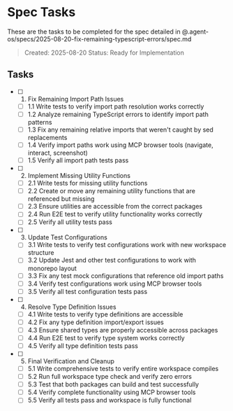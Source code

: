 # Spec Tasks

These are the tasks to be completed for the spec detailed in @.agent-os/specs/2025-08-20-fix-remaining-typescript-errors/spec.md

> Created: 2025-08-20
> Status: Ready for Implementation

## Tasks

- [ ] 1. Fix Remaining Import Path Issues
  - [ ] 1.1 Write tests to verify import path resolution works correctly
  - [ ] 1.2 Analyze remaining TypeScript errors to identify import path patterns
  - [ ] 1.3 Fix any remaining relative imports that weren't caught by sed replacements
  - [ ] 1.4 Verify import paths work using MCP browser tools (navigate, interact, screenshot)
  - [ ] 1.5 Verify all import path tests pass

- [ ] 2. Implement Missing Utility Functions
  - [ ] 2.1 Write tests for missing utility functions
  - [ ] 2.2 Create or move any remaining utility functions that are referenced but missing
  - [ ] 2.3 Ensure utilities are accessible from the correct packages
  - [ ] 2.4 Run E2E test to verify utility functionality works correctly
  - [ ] 2.5 Verify all utility tests pass

- [ ] 3. Update Test Configurations
  - [ ] 3.1 Write tests to verify test configurations work with new workspace structure
  - [ ] 3.2 Update Jest and other test configurations to work with monorepo layout
  - [ ] 3.3 Fix any test mock configurations that reference old import paths
  - [ ] 3.4 Verify test configurations work using MCP browser tools
  - [ ] 3.5 Verify all test configuration tests pass

- [ ] 4. Resolve Type Definition Issues
  - [ ] 4.1 Write tests to verify type definitions are accessible
  - [ ] 4.2 Fix any type definition import/export issues
  - [ ] 4.3 Ensure shared types are properly accessible across packages
  - [ ] 4.4 Run E2E test to verify type system works correctly
  - [ ] 4.5 Verify all type definition tests pass

- [ ] 5. Final Verification and Cleanup
  - [ ] 5.1 Write comprehensive tests to verify entire workspace compiles
  - [ ] 5.2 Run full workspace type check and verify zero errors
  - [ ] 5.3 Test that both packages can build and test successfully
  - [ ] 5.4 Verify complete functionality using MCP browser tools
  - [ ] 5.5 Verify all tests pass and workspace is fully functional
